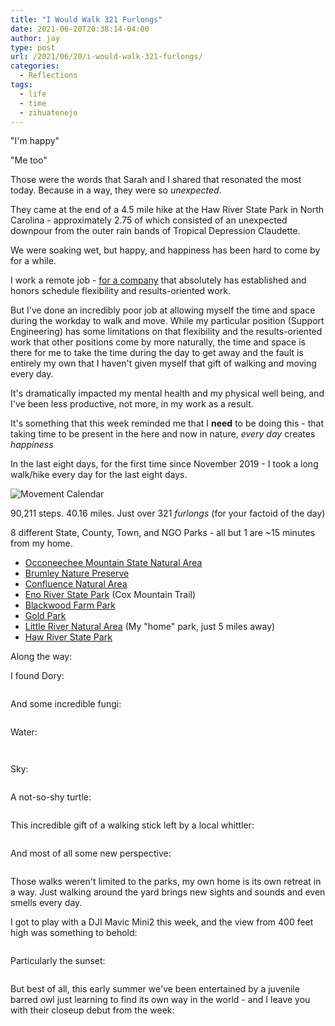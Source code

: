 ```yaml
---
title: "I Would Walk 321 Furlongs"
date: 2021-06-20T20:38:14-04:00
author: jay
type: post
url: /2021/06/20/i-would-walk-321-furlongs/
categories:
  - Reflections
tags:
  - life
  - time
  - zihuatenejo
---
```


"I'm happy"

"Me too"

Those were the words that Sarah and I shared that resonated the most today. Because in a way, they were so _unexpected_.

They came at the end of a 4.5 mile hike at the Haw River State Park in North Carolina - approximately 2.75 of which consisted of an unexpected downpour from the outer rain bands of Tropical Depression Claudette.

We were soaking wet, but happy, and happiness has been hard to come by for a while.

I work a remote job - [for a company](https://about.gitlab.com/) that absolutely has established and honors schedule flexibility and results-oriented work.

But I've done an incredibly poor job at allowing myself the time and space during the workday to walk and move. While my particular position (Support Engineering) has some limitations on that flexibility and the results-oriented work that other positions come by more naturally, the time and space is there for me to take the time during the day to get away and the fault is entirely my own that I haven't given myself that gift of walking and moving every day.

It's dramatically impacted my mental health and my physical well being, and I've been less productive, not more, in my work as a result.

It's something that this week reminded me that I **need** to be doing this - that taking time to be present in the here and now in nature, _every day_ creates _happiness_

In the last eight days, for the first time since November 2019 - I took a long walk/hike every day for the last eight days.

![Movement Calendar](https://files.rambleon.org/images/2021/IMG_3672.png)

90,211 steps. 40.16 miles. Just over 321 _furlongs_ (for your factoid of the day)

8 different State, County, Town, and NGO Parks - all but 1 are ~15 minutes from my home.

* [Occoneechee Mountain State Natural Area](https://www.ncparks.gov/occoneechee-mountain-state-natural-area/home)
* [Brumley Nature Preserve](https://www.triangleland.org/explore/nature-preserves/brumley-forest-nature-preserve) 
* [Confluence Natural Area](https://www.enoriver.org/events-and-activities/visit-us/) 
* [Eno River State Park](https://www.ncparks.gov/eno-river-state-park/trail/cox-mountain-trail) (Cox Mountain Trail)
* [Blackwood Farm Park](https://www.orangecountync.gov/Facilities/Facility/Details/Blackwood-Farm-Park-2)
* [Gold Park](https://visithillsboroughnc.com/things-to-do/gold-park/)
* [Little River Natural Area](http://www.orangecountync.gov/Facilities/Facility/Details/Little-River-Regional-Park-Natural-Area-7) (My "home" park, just 5 miles away)
* [Haw River State Park](https://www.ncparks.gov/haw-river-state-park/home) 

Along the way:

I found Dory:

<a href="https://photos.rambleon.org/Other/BlogPhotos-2021/n-GrNtpm/i-9cjMfXC/A"><img src="https://photos.smugmug.com/photos/i-9cjMfXC/0/4f91c58a/XL/i-9cjMfXC-XL.jpg" alt=""></a>

And some incredible fungi:

<a href="https://photos.rambleon.org/Other/BlogPhotos-2021/n-GrNtpm/i-kBGgMTZ/A"><img src="https://photos.smugmug.com/photos/i-kBGgMTZ/0/de7a9aad/X2/i-kBGgMTZ-X2.jpg" alt=""></a>

Water:

<a href="https://photos.rambleon.org/Other/BlogPhotos-2021/n-GrNtpm/i-Jp9fwTw/A"><img src="https://photos.smugmug.com/photos/i-Jp9fwTw/0/9d456cd3/XL/i-Jp9fwTw-XL.jpg" alt=""></a>

<a href="https://photos.rambleon.org/Other/BlogPhotos-2021/n-GrNtpm/i-CLNSgvX/A"><img src="https://photos.smugmug.com/photos/i-CLNSgvX/0/91f297c7/XL/i-CLNSgvX-XL.jpg" alt=""></a>

Sky:

<a href="https://photos.rambleon.org/Other/BlogPhotos-2021/n-GrNtpm/i-vS2PzXz/A"><img src="https://photos.smugmug.com/photos/i-vS2PzXz/0/3aa4e122/XL/i-vS2PzXz-XL.jpg" alt=""></a>

A not-so-shy turtle:

<a href="https://photos.rambleon.org/Other/BlogPhotos-2021/n-GrNtpm/i-dF3LhDw/A"><img src="https://photos.smugmug.com/photos/i-dF3LhDw/0/4bb621e8/XL/i-dF3LhDw-XL.jpg" alt=""></a>

This incredible gift of a walking stick left by a local whittler:

<a href="https://photos.rambleon.org/Other/BlogPhotos-2021/n-GrNtpm/i-rshr2m2/A"><img src="https://photos.smugmug.com/photos/i-rshr2m2/0/3670a5c4/X2/i-rshr2m2-X2.jpg" alt=""></a>

And most of all some new perspective:

<a href="https://photos.rambleon.org/Other/BlogPhotos-2021/n-GrNtpm/i-FW75Wwh/A"><img src="https://photos.smugmug.com/photos/i-FW75Wwh/0/a9db5d9f/X2/i-FW75Wwh-X2.jpg" alt=""></a>

Those walks weren't limited to the parks, my own home is its own retreat in a way. Just walking around the yard brings new sights and sounds and even smells every day.

I got to play with a DJI Mavic Mini2 this week, and the view from 400 feet high was something to behold:

<a href="https://photos.rambleon.org/Other/BlogPhotos-2021/n-GrNtpm/i-WN9G79s/A"><img src="https://photos.smugmug.com/photos/i-WN9G79s/0/182df584/XL/i-WN9G79s-XL.jpg" alt=""></a>

Particularly the sunset:

<a href="https://photos.rambleon.org/Other/BlogPhotos-2021/n-GrNtpm/i-S3zJSSS/A"><img src="https://photos.smugmug.com/photos/i-S3zJSSS/0/9dd431c9/XL/i-S3zJSSS-XL.jpg" alt=""></a>

But best of all, this early summer we've been entertained by a juvenile barred owl just learning to find its own way in the world - and I leave you with their closeup debut from the week:

<a href="https://photos.rambleon.org/Other/Blog-Photos/n-RRLgq/i-fTDSmb4/A"><img src="https://photos.smugmug.com/photos/i-fTDSmb4/0/33b4a3b4/X3/i-fTDSmb4-X3.jpg" alt=""></a>
